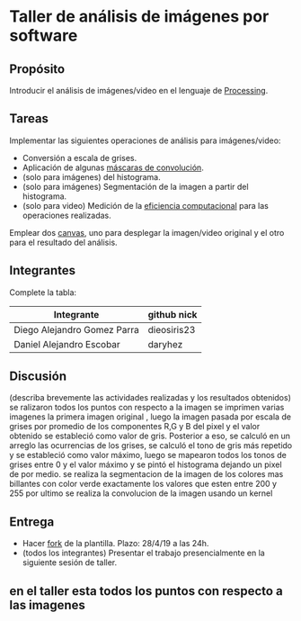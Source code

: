 # Taller de análisis de imágenes por software

## Propósito

Introducir el análisis de imágenes/video en el lenguaje de [Processing](https://processing.org/).

## Tareas

Implementar las siguientes operaciones de análisis para imágenes/video:

* Conversión a escala de grises.
* Aplicación de algunas [máscaras de convolución](https://en.wikipedia.org/wiki/Kernel_(image_processing)).
* (solo para imágenes)   del histograma.
* (solo para imágenes) Segmentación de la imagen a partir del histograma.
* (solo para video) Medición de la [eficiencia computacional](https://processing.org/reference/frameRate.html) para las operaciones realizadas.

Emplear dos [canvas](https://processing.org/reference/PGraphics.html), uno para desplegar la imagen/video original y el otro para el resultado del análisis.

## Integrantes

Complete la tabla:

| Integrante 			               | 				github nick |
|--------------------------------------|----------------------------|
|Diego Alejandro Gomez Parra           | dieosiris23
|Daniel Alejandro Escobar              | daryhez                    |

## Discusión

(describa brevemente las actividades realizadas y los resultados obtenidos)
se ralizaron todos los puntos con respecto a la imagen 
se imprimen varias imagenes la primera imagen original , luego la imagen pasada por escala de grises por promedio de los componentes R,G y B del pixel y el valor obtenido se estableció como valor de gris.
Posterior a eso, se calculó en un arreglo las ocurrencias de los grises, se calculó el tono de gris más repetido y se estableció como valor máximo, luego se mapearon todos los tonos de grises entre 0 y el valor máximo y se pintó el histograma dejando un pixel de por medio.
se realiza la segmentacion de la imagen de los colores mas billantes con color verde exactamente los valores que esten entre 200 y 255
por ultimo se realiza la convolucion de la imagen usando un kernel 



## Entrega

* Hacer [fork](https://help.github.com/articles/fork-a-repo/) de la plantilla. Plazo: 28/4/19 a las 24h.
* (todos los integrantes) Presentar el trabajo presencialmente en la siguiente sesión de taller.
## en el taller esta todos los puntos con respecto a las imagenes
